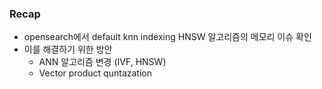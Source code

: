 
### Recap
- opensearch에서 default knn indexing HNSW 알고리즘의 메모리 이슈 확인
- 이를 해결하기 위한 방안
	- ANN 알고리즘 변경 (IVF, HNSW)
	- Vector product quntazation




